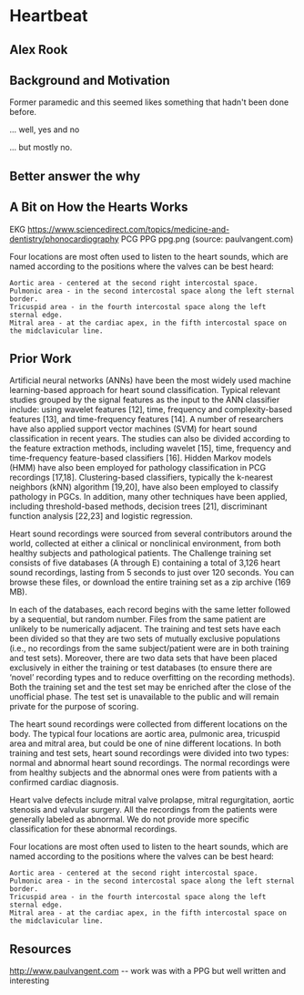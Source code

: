 # Heartbeat
## Alex Rook

## Background and Motivation

Former paramedic and this seemed likes something that hadn't been done before.



... well, yes and no


... but mostly no.

## Better answer the why



## A Bit on How the Hearts Works

EKG https://www.sciencedirect.com/topics/medicine-and-dentistry/phonocardiography
PCG
PPG ppg.png (source: paulvangent.com)

Four locations are most often used to listen to the heart sounds, which are named according to the positions where the valves can be best heard:

    Aortic area - centered at the second right intercostal space.
    Pulmonic area - in the second intercostal space along the left sternal border.
    Tricuspid area - in the fourth intercostal space along the left sternal edge.
    Mitral area - at the cardiac apex, in the fifth intercostal space on the midclavicular line.






## Prior Work
Artificial neural networks (ANNs) have been the most widely used machine learning-based approach for heart sound classification. Typical relevant studies grouped by the signal features as the input to the ANN classifier include: using wavelet features [12], time, frequency and complexity-based features [13], and time-frequency features [14]. A number of researchers have also applied support vector machines (SVM) for heart sound classification in recent years. The studies can also be divided according to the feature extraction methods, including wavelet [15], time, frequency and time-frequency feature-based classifiers [16]. Hidden Markov models (HMM) have also been employed for pathology classification in PCG recordings [17,18]. Clustering-based classifiers, typically the k-nearest neighbors (kNN) algorithm [19,20], have also been employed to classify pathology in PGCs. In addition, many other techniques have been applied, including threshold-based methods, decision trees [21], discriminant function analysis [22,23] and logistic regression.














Heart sound recordings were sourced from several contributors around the world, collected at either a clinical or nonclinical environment, from both healthy subjects and pathological patients. The Challenge training set consists of five databases (A through E) containing a total of 3,126 heart sound recordings, lasting from 5 seconds to just over 120 seconds. You can browse these files, or download the entire training set as a zip archive (169 MB).

In each of the databases, each record begins with the same letter followed by a sequential, but random number. Files from the same patient are unlikely to be numerically adjacent. The training and test sets have each been divided so that they are two sets of mutually exclusive populations (i.e., no recordings from the same subject/patient were are in both training and test sets). Moreover, there are two data sets that have been placed exclusively in either the training or test databases (to ensure there are ‘novel’ recording types and to reduce overfitting on the recording methods). Both the training set and the test set may be enriched after the close of the unofficial phase. The test set is unavailable to the public and will remain private for the purpose of scoring.

The heart sound recordings were collected from different locations on the body. The typical four locations are aortic area, pulmonic area, tricuspid area and mitral area, but could be one of nine different locations. In both training and test sets, heart sound recordings were divided into two types: normal and abnormal heart sound recordings. The normal recordings were from healthy subjects and the abnormal ones were from patients with a confirmed cardiac diagnosis.


Heart valve defects include mitral valve prolapse, mitral regurgitation, aortic stenosis and valvular surgery. All the recordings from the patients were generally labeled as abnormal. We do not provide more specific classification for these abnormal recordings. 

Four locations are most often used to listen to the heart sounds, which are named according to the positions where the valves can be best heard:

    Aortic area - centered at the second right intercostal space.
    Pulmonic area - in the second intercostal space along the left sternal border.
    Tricuspid area - in the fourth intercostal space along the left sternal edge.
    Mitral area - at the cardiac apex, in the fifth intercostal space on the midclavicular line.


## Resources
http://www.paulvangent.com -- work was with a PPG but well written and interesting